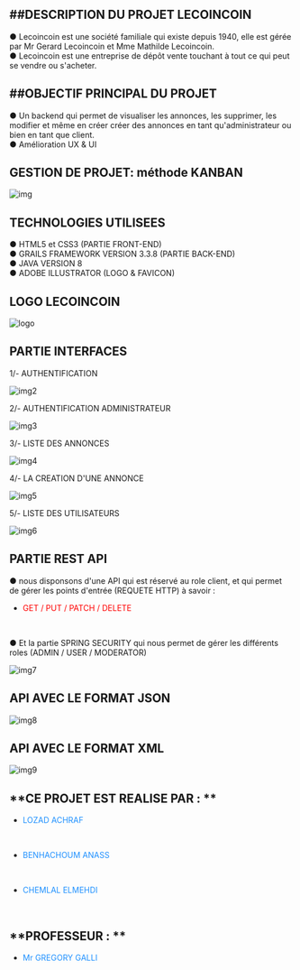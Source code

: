 ## **##DESCRIPTION DU PROJET LECOINCOIN**

● Lecoincoin est une société familiale qui existe depuis 1940, elle est gérée par Mr Gerard Lecoincoin et Mme Mathilde Lecoincoin.<br>
● Lecoincoin est une entreprise de dépôt vente touchant à tout ce qui peut se vendre ou s'acheter.<br>

## **##OBJECTIF PRINCIPAL DU PROJET**

● Un backend qui permet de visualiser les annonces, les supprimer, les modifier et même en créer créer des annonces en tant qu'administrateur ou bien en tant que client.<br>
● Amélioration UX & UI<br>

## **GESTION DE PROJET: méthode KANBAN**
<img alt="img" src="grails-app/assets/README%20images/1.PNG"/>

## **TECHNOLOGIES UTILISEES**

● HTML5 et CSS3 (PARTIE FRONT-END)<br>
● GRAILS FRAMEWORK VERSION 3.3.8 (PARTIE BACK-END)<br>
● JAVA VERSION 8<br>
● ADOBE ILLUSTRATOR (LOGO & FAVICON)<br>

## **LOGO LECOINCOIN**

<img alt="logo" src="grails-app/assets/README%20images/logo.png"/>

## **PARTIE INTERFACES**

1/- AUTHENTIFICATION<br> 

<img alt="img2" src="grails-app/assets/README%20images/2.PNG"/>

2/- AUTHENTIFICATION ADMINISTRATEUR

<img alt="img3" src="grails-app/assets/README%20images/3.PNG"/>

3/- LISTE DES ANNONCES 

<img alt="img4" src="grails-app/assets/README%20images/4.PNG"/>

4/- LA CREATION D'UNE ANNONCE

<img alt="img5" src="grails-app/assets/README%20images/5.PNG"/>

5/- LISTE DES UTILISATEURS

<img alt="img6" src="grails-app/assets/README%20images/6.PNG"/>

## **PARTIE REST API**
● nous disponsons d'une API qui est réservé au role client, et qui permet de gérer les points d'entrée (REQUETE HTTP) à savoir :<br>

- <p style="color:#FF0000">GET / PUT / PATCH / DELETE </p><br> 

● Et la partie SPRING SECURITY qui nous permet  de gérer les différents roles (ADMIN / USER / MODERATOR)<br>

<img alt="img7" src="grails-app/assets/README%20images/7.PNG"/>

## **API AVEC LE FORMAT JSON**

<img alt="img8" src="grails-app/assets/README%20images/8.PNG"/>

## **API AVEC LE FORMAT XML**

<img alt="img9" src="grails-app/assets/README%20images/9.PNG"/>

## **CE PROJET EST REALISE PAR : **
- <p style="color:#1E90FF">LOZAD ACHRAF</p><br>
- <p style="color:#1E90FF">BENHACHOUM ANASS</p><br>
- <p style="color:#1E90FF">CHEMLAL ELMEHDI</p><br>

## **PROFESSEUR : **

- <p style="color:#1E90FF">Mr GREGORY GALLI</p><br>